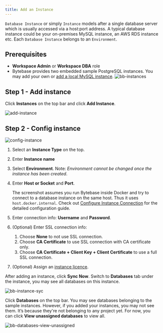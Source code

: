 ```yaml
---
title: Add an Instance
---
```


`Database Instance` or simply `Instance` models after a single database server which is usually accessed via a host:port address. A typical database instance could be your on-premises MySQL instance, an AWS RDS instance etc. Each `Database Instance` belongs to an `Environment`.

## Prerequisites

- **Workspace Admin** or **Workspace DBA** role
- Bytebase provides two embedded sample PostgreSQL instances. You may add your own or [add a local MySQL instance](/docs/tutorials/local-mysql-instance).
  ![bb-instances](/content/docs/get-started/step-by-step/add-an-instance/bb-instances.webp)

## Step 1 - Add instance

Click **Instances** on the top bar and click **Add Instance**.

![add-instance](/content/docs/get-started/step-by-step/add-an-instance/add-instance.webp)

## Step 2 - Config instance

![config-instance](/content/docs/get-started/step-by-step/add-an-instance/config-instance.webp)

1. Select an **Instance Type** on the top.
1. Enter **Instance name**
1. Select **Environment**. Note: _Environment cannot be changed once the instance has been created_.
1. Enter **Host or Socket** and **Port**.

   <HintBlock type="info">

   The screenshot assumes you run Bytebase inside Docker and try to connect to a database instance on the same host. Thus it uses `host.docker.internal`. Check out [Configure Instance Connection](/docs/get-started/instance) for the detailed configuration guide.

   </HintBlock>

1. Enter connection info: **Username** and **Password**.
1. (Optional) Enter SSL connection info:
   1. Choose **None** to not use SSL connection.
   1. Choose **CA Certificate** to use SSL connection with CA certificate only.
   1. Choose **CA Certificate + Client Key + Client Certificate** to use a full SSL connection.
1. (Optional) Assign an [instance licence](/docs/administration/license).

After adding an instance, click **Sync Now**. Switch to **Databases** tab under the instance, you may see all databases on this instance.

![bb-instance-syc](/content/docs/get-started/step-by-step/add-an-instance/bb-instance-sync.webp)

Click **Databases** on the top bar. You may see databases belonging to the sample instances. However, if you added your instances, you may not see them. It’s because they're not belonging to any project yet. For now, you can click **View unassigned databases** to view all.

![bb-databases-view-unassigned](/content/docs/get-started/step-by-step/add-an-instance/bb-databases-view-unassigned.webp)
